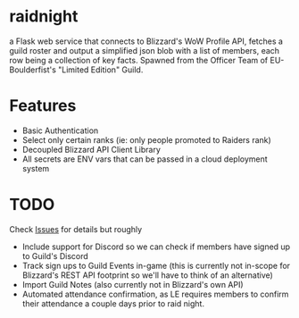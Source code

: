 # raidnight
a Flask web service that connects to Blizzard's WoW Profile API, fetches a guild roster and output a simplified json blob with a list of members, each row being a collection of key facts. Spawned from the Officer Team of EU-Boulderfist's "Limited Edition" Guild.

# Features
- Basic Authentication
- Select only certain ranks (ie: only people promoted to Raiders rank)
- Decoupled Blizzard API Client Library
- All secrets are ENV vars that can be passed in a cloud deployment system

# TODO
Check [Issues](https://github.com/itsgc/raidnight/issues) for details but roughly
- Include support for Discord so we can check if members have signed up to Guild's Discord
- Track sign ups to Guild Events in-game (this is currently not in-scope for Blizzard's REST API footprint so we'll have to think of an alternative)
- Import Guild Notes (also currently not in Blizzard's own API)
- Automated attendance confirmation, as LE requires members to confirm their attendance a couple days prior to raid night.
